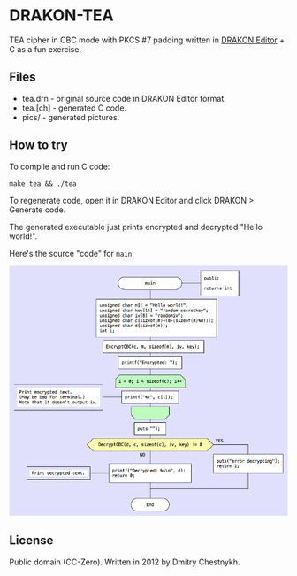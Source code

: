 DRAKON-TEA
==========

TEA cipher in CBC mode with PKCS #7 padding  written in
[DRAKON Editor](http://drakon-editor.sourceforge.net/) + C as a fun exercise.


Files
-----

* tea.drn - original source code in DRAKON Editor format.
* tea.[ch] - generated C code.
* pics/ - generated pictures.


How to try
----------

To compile and run C code:

	make tea && ./tea

To regenerate code, open it in DRAKON Editor and click DRAKON > Generate code.

The generated executable just prints encrypted and decrypted "Hello world!".

Here's the source "code" for `main`:

![main function](https://github.com/dchest/drakon-tea/raw/master/pics/main.png)


License
-------

Public domain (CC-Zero).
Written in 2012 by Dmitry Chestnykh.
